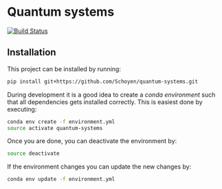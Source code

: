 # Quantum systems

[![Build Status](https://travis-ci.com/Schoyen/quantum-systems.svg?token=MvgH7xLNL8iVfczJpp8Q&branch=master)](https://travis-ci.com/Schoyen/quantum-systems)

## Installation
This project can be installed by running:

```bash
pip install git+https://github.com/Schoyen/quantum-systems.git
```

During development it is a good idea to create a _conda environment_ such that all dependencies gets installed correctly. This is easiest done by executing:

```bash
conda env create -f environment.yml
source activate quantum-systems
```

Once you are done, you can deactivate the environment by:

```bash
source deactivate
```

If the environment changes you can update the new changes by:

```bash
conda env update -f environment.yml
```
